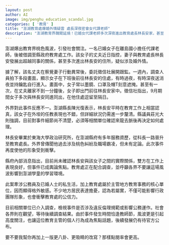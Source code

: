 ```yaml
---
layout: post
author: AI
image: img/penghu_education_scandal.jpg
categories: [ '教育' ]
title: "澎湖教育處爆婚外情疑雲 處長深夜密會女代課老師"  
description: "澎湖教育界醜聞延燒！已婚女代課老師多次深夜進出教育處長林長安家，甚至過夜、送消夜、持鑰匙進入，委託徵信社拍下驚人畫面。事件恰逢教師節，引發地方輿論熱議，形象與公信力陷入危機，後續調查結果成焦點。"  "
---
```

澎湖爆出教育界桃色風波，引發社會關注。一名已婚女子在離島國小擔任代課老師，後被借調至縣政府教育處工作。該女子的丈夫近日指控，妻子與教育處長林長安發展出超越同事的關係，甚至多次進出林長安的住所，疑似涉及婚外情。  

據了解，該名丈夫在察覺妻子行動異常後，委託徵信社展開跟監。一週內，調查人員拍下多段畫面，顯示女子在下班後前往林長安的住處，有時過夜，有時深夜送消夜並持鑰匙自行進入。畫面中，女子常以墨鏡、口罩及帽T刻意遮掩。甚至有一次，在丈夫離家不到一分鐘後，女子即出門前往林長安家中。徵信社指出，9月期間女子多次與林長安同進同出，在他住處逗留至隔日。  

外界對此事件反應不一。澎湖縣長陳光復表示，林長安平時在教育工作上相當認真，該女子在外垵的任教表現也不錯，但詳細狀況仍需進一步釐清。縣議員莊光大則強調，目前對事件細節尚不清楚，必須等相關單位確認來龍去脈後再決定如何處理。  

林長安畢業於東海大學政治研究所，在澎湖縣府有多年服務資歷，從科長一路晉升至教育處長。外界曾傳聞他過去涉及桃色糾紛及職場霸凌，但未有定論。此次事件再度使他的形象受到衝擊。  

縣府內部消息指出，目前尚未確認林長安與該女子之間的實際關係，雙方在工作上表現良好，但事件已成輿論焦點。教育處正在配合調查，並呼籲各界不要讓這場風波影響到澎湖學童的學習環境。  

此案牽涉公務員及已婚人士的私生活，加上教育處屬於主管地方教育事務的核心單位，因而顯得格外敏感。不少地方居民表達擔憂，認為若屬實，不僅可能影響行政團隊形象，也會衝擊教育處的公信力。  

目前相關單位已介入調查，檢視事件是否涉及違反倫理規範或影響公務運作。社會各界則在觀望，等待後續調查結果。由於事件發生時間恰逢教師節，風波更是引起高度關注，也讓這位教育主管的個人行為成為焦點話題，後續發展仍有待官方公布。  

要不要我幫你再加上一版更八卦、更吸睛的改寫？那樣點閱率會更高。